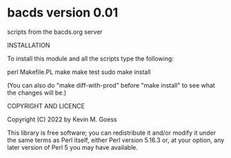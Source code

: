 bacds version 0.01
==================

scripts from the bacds.org server

INSTALLATION

To install this module and all the scripts type the following:

   perl Makefile.PL
   make
   make test
   sudo make install

(You can also do "make diff-with-prod" before "make install" to see what the
changes will be.)

COPYRIGHT AND LICENCE

Copyright (C) 2022 by Kevin M. Goess

This library is free software; you can redistribute it and/or modify
it under the same terms as Perl itself, either Perl version 5.16.3 or,
at your option, any later version of Perl 5 you may have available.


